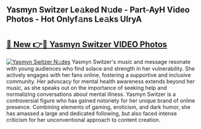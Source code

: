 ## Yasmyn Switzer Le𝚊ked N𝚞de - Part-AyH Video Photos - Hot Onlyf𝚊ns Le𝚊ks UIryA

# <h2><a href="http://ab71001.deff.icu/?id=Yasmyn+Switzer">🔗 New 👉🔴 Yasmyn Switzer VIDEO Photos</a></h2>

[![Yasmyn Switzer N𝚞des](https://i.imgur.com/rIISA9y.gif)](http://ab71001.deff.icu/?id=Yasmyn+Switzer)
Yasmyn Switzer's music and message resonate with young audiences who find solace and strength in her vulnerability. She actively engages with her fans online, fostering a supportive and inclusive community. Her advocacy for mental health awareness extends beyond her music, as she speaks out on the importance of seeking help and normalizing conversations about mental illness. Yasmyn Switzer is a controversial figure who has gained notoriety for her unique brand of online presence. Combining elements of gaming, eroticism, and dark humor, she has amassed a large and dedicated following, but also faced intense criticism for her unconventional approach to content creation.
